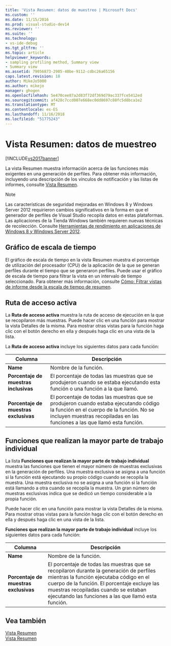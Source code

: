 ```yaml
---
title: 'Vista Resumen: datos de muestreo | Microsoft Docs'
ms.custom: ''
ms.date: 11/15/2016
ms.prod: visual-studio-dev14
ms.reviewer: ''
ms.suite: ''
ms.technology:
- vs-ide-debug
ms.tgt_pltfrm: ''
ms.topic: article
helpviewer_keywords:
- sampling profiling method, Summary view
- Summary view
ms.assetid: 79056873-2985-40be-9112-cdbc26a65156
caps.latest.revision: 18
author: MikeJo5000
ms.author: mikejo
manager: ghogen
ms.openlocfilehash: 5e470cee87a2d83f72df369d79ac337fce5412ed
ms.sourcegitcommit: af428c7ccd007e668ec0dd8697c88fc5d8bca1e2
ms.translationtype: MT
ms.contentlocale: es-ES
ms.lasthandoff: 11/16/2018
ms.locfileid: "51775243"
---
```

# <a name="summary-view---sampling-data"></a>Vista Resumen: datos de muestreo
[!INCLUDE[vs2017banner](../includes/vs2017banner.md)]

La vista Resumen muestra información acerca de las funciones más exigentes en una generación de perfiles. Para obtener más información, incluyendo una descripción de los vínculos de notificación y las listas de informes, consulte [Vista Resumen](../profiling/summary-view.md).  
  
> [!NOTE]
>  Las características de seguridad mejoradas en Windows 8 y Windows Server 2012 requirieron cambios significativos en la forma en que el generador de perfiles de Visual Studio recopila datos en estas plataformas. Las aplicaciones de la Tienda Windows también requieren nuevas técnicas de recolección. Consulte [Herramientas de rendimiento en aplicaciones de Windows 8 y Windows Server 2012](../profiling/performance-tools-on-windows-8-and-windows-server-2012-applications.md).  
  
## <a name="timeline-graph"></a>Gráfico de escala de tiempo  
 El gráfico de escala de tiempo en la vista Resumen muestra el porcentaje de utilización del procesador (CPU) de la aplicación de la que se generan perfiles durante el tiempo que se generaron perfiles. Puede usar el gráfico de escala de tiempo para filtrar la vista en un intervalo de tiempo seleccionado. Para obtener más información, consulte [Cómo: Filtrar vistas de informe desde la escala de tiempo de resumen](../profiling/how-to-filter-report-views-from-the-summary-timeline.md).  
  
## <a name="hot-path"></a>Ruta de acceso activa  
 La **Ruta de acceso activa** muestra la ruta de acceso de ejecución en la que se recopilaron más muestras. Puede hacer clic en una función para mostrar la vista Detalles de la misma. Para mostrar otras vistas para la función haga clic con el botón derecho en ella y después haga clic en una vista de la lista.  
  
 La **Ruta de acceso activa** incluye los siguientes datos para cada función:  
  
|Columna|Descripción|  
|------------|-----------------|  
|**Name**|Nombre de la función.|  
|**Porcentaje de muestras inclusivas**|El porcentaje de todas las muestras que se produjeron cuando se estaba ejecutando esta función o una función a la que llamó.|  
|**Porcentaje de muestras exclusivas**|El porcentaje de todas las muestras que se produjeron cuando estaba ejecutando código la función en el cuerpo de la función. No se incluyen muestras recopiladas en las funciones a las que llamó esta función.|  
  
## <a name="functions-doing-most-individual-work"></a>Funciones que realizan la mayor parte de trabajo individual  
 La lista **Funciones que realizan la mayor parte de trabajo individual** muestra las funciones que tienen el mayor número de muestras exclusivas en la generación de perfiles. Una muestra exclusiva se asigna a una función si la función está ejecutando su propio código cuando se recopila la muestra. Una muestra exclusiva no se asigna a una función si la función está llamando a otra cuando se recopila la muestra. Un gran número de muestras exclusivas indica que se dedicó un tiempo considerable a la propia función.  
  
 Puede hacer clic en una función para mostrar la vista Detalles de la misma. Para mostrar otras vistas para la función haga clic con el botón derecho en ella y después haga clic en una vista de la lista.  
  
 **Funciones que realizan la mayor parte de trabajo individual** incluye los siguientes datos para cada función:  
  
|Columna|Descripción|  
|------------|-----------------|  
|**Name**|Nombre de la función.|  
|**Porcentaje de muestras exclusivas**|El porcentaje de todas las muestras que se recopilaron durante la generación de perfiles mientras la función ejecutaba código en el cuerpo de la función. El porcentaje excluye las muestras recopiladas cuando se estaban ejecutando las funciones a las que llamó esta función.|  
  
## <a name="see-also"></a>Vea también  
 [Vista Resumen](../profiling/summary-view-dotnet-memory-data.md)   
 [Vista Resumen](../profiling/summary-view-instrumentation-data.md)



